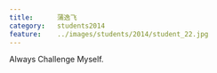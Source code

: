 ```yaml
---
title:		蒲逸飞
category:	students2014
feature:	../images/students/2014/student_22.jpg
---
```

Always Challenge Myself.


